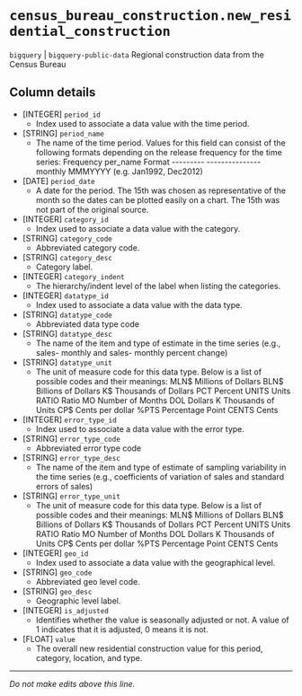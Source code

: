 # `census_bureau_construction.new_residential_construction`
`bigquery` | `bigquery-public-data`
Regional construction data from the Census Bureau

## Column details
* [INTEGER]   `period_id`
  - Index used to associate a data value with the time period.
* [STRING]    `period_name`
  - The name of the time period. Values for this field can  consist of the following formats depending on the  release frequency for the time series:   Frequency       per_name Format   ---------       ---------------   monthly         MMMYYYY (e.g. Jan1992, Dec2012)
* [DATE]      `period_date`
  - A date for the period. The 15th was chosen as representative of the month so the dates can be plotted easily on a chart. The 15th was not part of the original source.
* [INTEGER]   `category_id`
  - Index used to associate a data value with the category.
* [STRING]    `category_code`
  - Abbreviated category code.
* [STRING]    `category_desc`
  - Category label.
* [INTEGER]   `category_indent`
  - The hierarchy/indent level of the label when listing the categories.
* [INTEGER]   `datatype_id`
  - Index used to associate a data value with the data type.
* [STRING]    `datatype_code`
  - Abbreviated data type code
* [STRING]    `datatype_desc`
  - The name of the item and type of estimate in the time series (e.g., sales- monthly and sales- monthly percent change)
* [STRING]    `datatype_unit`
  - The unit of measure code for this data type. Below is  a list of possible codes and their meanings:   MLN$   Millions of Dollars  BLN$   Billions of Dollars   K$     Thousands of Dollars   PCT    Percent   UNITS  Units  RATIO  Ratio   MO     Number of Months   DOL    Dollars  K      Thousands of Units CP$    Cents per dollar  %PTS   Percentage Point  CENTS  Cents
* [INTEGER]   `error_type_id`
  - Index used to associate a data value with the error type.
* [STRING]    `error_type_code`
  - Abbreviated error type code
* [STRING]    `error_type_desc`
  - The name of the item and type of estimate of sampling variability in the time series (e.g., coefficients of variation of sales and standard errors of sales)
* [STRING]    `error_type_unit`
  - The unit of measure code for this data type. Below is  a list of possible codes and their meanings:   MLN$   Millions of Dollars  BLN$   Billions of Dollars   K$     Thousands of Dollars   PCT    Percent   UNITS  Units  RATIO  Ratio   MO     Number of Months   DOL    Dollars  K      Thousands of Units CP$    Cents per dollar  %PTS   Percentage Point  CENTS  Cents
* [INTEGER]   `geo_id`
  - Index used to associate a data value with the geographical level.
* [STRING]    `geo_code`
  - Abbreviated geo level code.
* [STRING]    `geo_desc`
  - Geographic level label.
* [INTEGER]   `is_adjusted`
  - Identifies whether the value is seasonally adjusted or not. A value of 1 indicates that it is adjusted, 0 means it is not.
* [FLOAT]     `value`
  - The overall new residential construction value for this period, category, location, and type.

-------------------------------------------------------------------------------
*Do not make edits above this line.*

